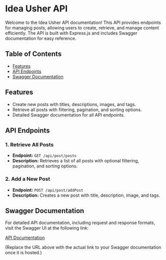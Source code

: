# Idea Usher API

Welcome to the Idea Usher API documentation! This API provides endpoints for managing posts, allowing users to create, retrieve, and manage content efficiently. The API is built with Express.js and includes Swagger documentation for easy reference.

## Table of Contents
- [Features](#features)
- [API Endpoints](#api-endpoints)
- [Swagger Documentation](#swagger-documentation)

## Features
- Create new posts with titles, descriptions, images, and tags.
- Retrieve all posts with filtering, pagination, and sorting options.
- Detailed Swagger documentation for all API endpoints.

## API Endpoints

### 1. Retrieve All Posts
- **Endpoint:** `GET /api/post/posts`
- **Description:** Retrieves a list of all posts with optional filtering, pagination, and sorting options.

### 2. Add a New Post
- **Endpoint:** `POST /api/post/addPost`
- **Description:** Creates a new post with title, description, image, and tags.

## Swagger Documentation
For detailed API documentation, including request and response formats, visit the Swagger UI at the following link:

[API Documentation](https://ideausher-kko8.onrender.com/api-docs/)

(Replace the URL above with the actual link to your Swagger documentation once it is hosted.)


